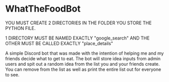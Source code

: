 # WhatTheFoodBot


YOU MUST CREATE 2 DIRECTORIES IN THE FOLDER YOU STORE THE PYTHON FILE. 

1 DIRECTORY MUST BE NAMED EXACTLY "google_search" AND THE OTHER MUST BE CALLED EXACTLY "place_details" 


A simple Discord bot that was made with the intention of helping me and my friends decide what to get to eat. The bot will store idea inputs from admin users and spit out a random idea from the list you and your friends create. You can remove from the list as well as print the entire list out for everyone to see.
